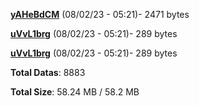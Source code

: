 [**yAHeBdCM**](/data/yAHeBdCM.txt) (08/02/23 - 05:21)- 2471 bytes

[**uVvL1brg**](/data/uVvL1brg.txt) (08/02/23 - 05:21)- 289 bytes

[**uVvL1brg**](/data/uVvL1brg.txt) (08/02/23 - 05:21)- 289 bytes

**Total Datas**: 8883

**Total Size**: 58.24 MB / 58.2 MB